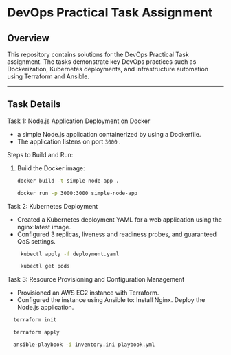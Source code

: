 # DevOps Practical Task Assignment

## Overview

This repository contains solutions for the DevOps Practical Task assignment. The tasks demonstrate key DevOps practices such as Dockerization, Kubernetes deployments, and infrastructure automation using Terraform and Ansible.

---

## Task Details

Task 1: Node.js Application Deployment on Docker
- a simple Node.js application containerized by using a Dockerfile.
- The application listens on port `3000` .

Steps to Build and Run:
1. Build the Docker image:
   ```bash
   docker build -t simple-node-app .

   docker run -p 3000:3000 simple-node-app

Task 2: Kubernetes Deployment
  - Created a Kubernetes deployment YAML for a web application using the nginx:latest image.
  - Configured 3 replicas, liveness and readiness probes, and guaranteed QoS settings.
    ```bash
     kubectl apply -f deployment.yaml
    
     kubectl get pods

Task 3: Resource Provisioning and Configuration Management
  - Provisioned an AWS EC2 instance with Terraform.
  - Configured the instance using Ansible to:
      Install Nginx.
      Deploy the Node.js application.
   ```bash
     terraform init

     terraform apply

     ansible-playbook -i inventory.ini playbook.yml


